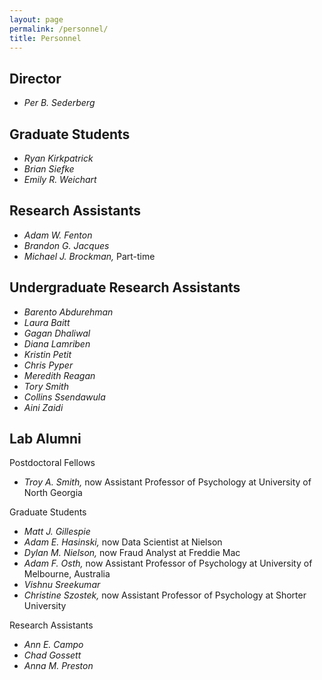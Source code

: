 ```yaml
---
layout: page
permalink: /personnel/
title: Personnel
---
```

Director
---
* *Per B. Sederberg*

Graduate Students
---
* *Ryan Kirkpatrick*
* *Brian Siefke*
* *Emily R. Weichart*

Research Assistants
---
* *Adam W. Fenton*
* *Brandon G. Jacques*
* *Michael J. Brockman,* Part-time

Undergraduate Research Assistants
---
* *Barento Abdurehman*
* *Laura Baitt*
* *Gagan Dhaliwal*
* *Diana Lamriben*
* *Kristin Petit*
* *Chris Pyper*
* *Meredith Reagan*
* *Tory Smith*
* *Collins Ssendawula*
* *Aini Zaidi*

Lab Alumni
---
Postdoctoral Fellows

* *Troy A. Smith,* now Assistant Professor of Psychology at University of North Georgia

Graduate Students

* *Matt J. Gillespie*
* *Adam E. Hasinski,* now Data Scientist at Nielson
* *Dylan M. Nielson,* now Fraud Analyst at Freddie Mac
* *Adam F. Osth,* now Assistant Professor of Psychology at University of Melbourne, Australia
* *Vishnu Sreekumar*
* *Christine Szostek,* now Assistant Professor of Psychology at Shorter University

Research Assistants

* *Ann E. Campo*
* *Chad Gossett*
* *Anna M. Preston*
